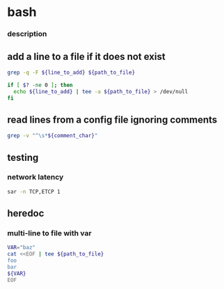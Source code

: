 # bash

### description



## add a line to a file if it does not exist

```bash
grep -q -F ${line_to_add} ${path_to_file}

if [ $? -ne 0 ]; then
  echo ${line_to_add} | tee -a ${path_to_file} > /dev/null
fi
```

## read lines from a config file ignoring comments

```bash
grep -v "^\s*${comment_char}"
```

## testing

### network latency

```bash
sar -n TCP,ETCP 1
```

## heredoc

### multi-line to file with var

```bash
VAR="baz"
cat <<EOF | tee ${path_to_file}
foo
bar
${VAR}
EOF
```